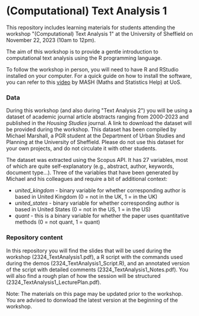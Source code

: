 # (Computational) Text Analysis 1

This repository includes learning materials for students attending the workshop "(Computational) Text Analysis 1" at the University of Sheffield on November 22, 2023 (10am to 12pm). 

The aim of this workshop is to provide a gentle introduction to computational text analysis using the R programming language. 

To follow the workshop in person, you will need to have R and RStudio installed on your computer. For a quick guide on how to install the software, you can refer to this [video](https://www.sheffield.ac.uk/mash/stats-resources/r#) by MASH (Maths and Statistics Help) at UoS. 

### Data

During this workshop (and also during "Text Analysis 2") you will be using a dataset of academic journal article abstracts ranging from 2000-2023 and published in the _Housing Studies_ journal. A link to download the dataset will be provided during the workshop. This dataset has been compiled by Michael Marshall, a PGR student at the Department of Urban Studies and Planning at the University of Sheffield. Please do not use this dataset for your own projects, and do not circulate it with other students.

The dataset was extracted using the Scopus API. It has 27 variables, most of which are quite self-explanatory (e.g., abstract, author, keywords, document type...). Three of the variables that have been generated by Michael and his colleagues and require a bit of additional context:

- _united_kingdom_ - binary variable for whether corresponding author is based in United Kingdom (0 = not in the UK, 1 = in the UK)
- _united_states_ - binary variable for whether corresponding author is based in United States (0 = not in the US, 1 = in the US)
- _quant_ - this is a binary variable for whether the paper uses quantitative methods (0 = not quant, 1 = quant)

### Repository content

In this repository you will find the slides that will be used during the workshop (2324_TextAnalysis1.pdf), a R script with the commands used during the demos (2324_TextAnalysis1_Script.R), and an annotated version of the script with detailed comments (2324_TextAnalysis1_Notes.pdf). You will also find a rough plan of how the session will be structured (2324_TextAnalysis1_LecturePlan.pdf).

Note: The materials on this page may be updated prior to the workshop. You are advised to donwload the latest version at the beginning of the workshop.
